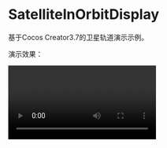 # SatelliteInOrbitDisplay
基于Cocos Creator3.7的卫星轨道演示示例。


演示效果：

![Demo](https://user-images.githubusercontent.com/17911333/218393063-4cfd7b60-be0a-4ad3-9391-47dd29203031.mp4)

